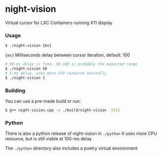 # night-vision
Virtual cursor for LXC Containers running X11 display

### Usage

```bash
$ ./night-vision {ms}
```

`{ms}` Milliseconds delay between cursor iteration, default: 100

```bash
# 50-ms delay is fine, 10-100 is probably the expected range
$ ./night-vision 50
# 1-ms delay, uses more CPU resource naturally
$ ./night-vision 1
```

### Building
You can use a pre-made build or run:
```bash
$ g++ night-vision.cpp -o ./build/night-vision -lX11
```

### Python
There is also a python release of night-vision in `./python`
It uses more CPU resource, but is still viable at 100-ms delay

The `./python` directory also includes a poetry virtual environment
